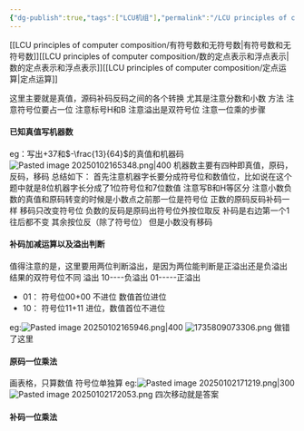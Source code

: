 ```yaml
---
{"dg-publish":true,"tags":["LCU机组"],"permalink":"/LCU principles of computer composition/专题一：编码类问题之算术运算/","dgPassFrontmatter":true,"noteIcon":"","created":"2024-12-02T20:13:53.868+08:00","updated":"2025-04-19T09:59:09.805+08:00"}
---
```



[[LCU principles of computer composition/有符号数和无符号数\|有符号数和无符号数]][[LCU principles of computer composition/数的定点表示和浮点表示\|数的定点表示和浮点表示]][[LCU principles of computer composition/定点运算\|定点运算]]

这里主要就是真值，源码补码反码之间的各个转换
	尤其是注意分数和小数
	方法
	注意符号位要占一位
注意标号H和B
注意溢出是双符号位
注意一位乘的步骤

#### 已知真值写机器数
eg：写出+37和$-\frac{13}{64}$的真值和机器码
	![Pasted image 20250102165348.png|400](/img/user/accessory/Pasted%20image%2020250102165348.png)
机器数主要有四种即真值，原码，反码，移码
总结如下：
首先注意机器字长要分成符号位和数值位，比如说在这个题中就是8位机器字长分成了1位符号位和7位数值
注意写B和H等区分
注意小数负数的真值和原码转变的时候是小数点之前那一位是符号位
正数的原码反码补码一样  移码只改变符号位
负数的反码是原码出符号位外按位取反  补码是右边第一个1往后都不变 其余按位反（除了符号位）
但是小数没有移码

#### 补码加减运算以及溢出判断
值得注意的是，这里要用两位判断溢出，是因为两位能判断是正溢出还是负溢出
结果的双符号位不同  溢出   10----负溢出   01-----正溢出
- 01： 符号位00+00 不进位  数值首位进位
- 10： 符号位11+11 进位，数值首位不进位

eg:![Pasted image 20250102165946.png|400](/img/user/accessory/Pasted%20image%2020250102165946.png)
![1735809073306.png](/img/user/accessory/1735809073306.png)
做错了这里
#### 原码一位乘法
画表格，只算数值  符号位单独算
eg:![Pasted image 20250102171219.png|300](/img/user/accessory/Pasted%20image%2020250102171219.png)
![Pasted image 20250102172053.png](/img/user/accessory/Pasted%20image%2020250102172053.png)
四次移动就是答案

#### 补码一位乘法
